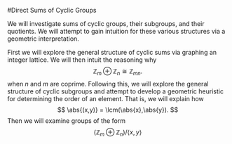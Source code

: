 #Direct Sums of Cyclic Groups

We will investigate sums of cyclic groups, their subgroups, and their quotients. We will attempt to gain intuition for these various structures via a geometric interpretation.

First we will explore the general structure of cyclic sums via graphing an integer lattice. We will then intuit the reasoning why
$$ \mathbb{Z}_m \oplus \mathbb{Z}_n \cong \mathbb{Z}_{mn}. $$
when $n$ and $m$ are coprime. Following this, we will explore the general structure of cyclic subgroups and attempt to develop a geometric heuristic for determining the order of an element. That is, we will explain how
$$ \abs{(x,y)} = \lcm(\abs{x},\abs{y}). $$
Then we will examine groups of the form
$$ (\mathbb{Z}_m \oplus \mathbb{Z}_n)/ \langle x,y \rangle $$











<head>
  <script type="text/x-mathjax-config">
    MathJax.Hub.Config({
      tex2jax: {
        skipTags: ['script', 'noscript', 'style', 'textarea', 'pre'],
        inlineMath: [['$','$']]
      }
    });
  </script>
  <script src="https://cdn.mathjax.org/mathjax/latest/MathJax.js?config=TeX-AMS-MML_HTMLorMML" type="text/javascript"></script>
  <link rel="stylesheet" type="text/css" href="https://tikzjax.com/v1/fonts.css">
  <script src="https://tikzjax.com/v1/tikzjax.js"></script>
</head>
